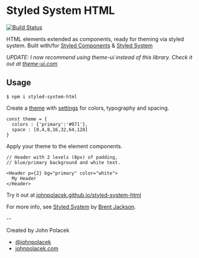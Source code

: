 # Styled System HTML
[![Build Status](https://travis-ci.org/johnpolacek/styled-system-html.svg?branch=master)](https://travis-ci.org/johnpolacek/system-html)

HTML elements extended as components, ready for theming via styled system. Built with/for [Styled Components](http://styled-components.com) & [Styled System](http://jxnblk.com/styled-system/)

*UPDATE: I now recommend using theme-ui instead of this library. Check it out at [theme-ui.com](https://theme-ui.com)*

## Usage

```
$ npm i styled-system-html
```

Create a [theme](https://www.styled-components.com/docs/advanced) with [settings](http://jxnblk.com/styled-system/api) for colors, typography and spacing.

```
const theme = {
  colors : {'primary':'#071'},
  space : [0,4,8,16,32,64,128]
}
```

Apply your theme to the element components.

```
// Header with 2 levels (8px) of padding, 
// blue/primary background and white text.

<Header p={2} bg="primary" color="white">
  My Header
</Header>
```

Try it out at [johnpolacek.github.io/styled-system-html](https://johnpolacek.github.io/styled-system-html/)

For more info, see [Styled System](http://jxnblk.com/styled-system/) by [Brent Jackson](http://jxnblk.com).

--

Created by John Polacek

- [@johnpolacek](https://twitter.com/johnpolacek)
- [johnpolacek.com](http://johnpolacek.com)
